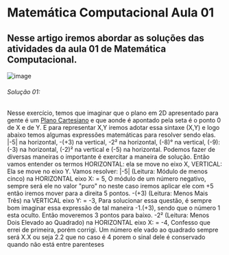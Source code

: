 # Matemática Computacional Aula 01

## Nesse artigo iremos abordar as soluções das atividades da aula 01 de Matemática Computacional.


![image](https://user-images.githubusercontent.com/68255416/220329026-4c9ce64f-a4e6-4c6b-ae16-00e56cf11e85.png)
###### Solução 01: 
Nesse exercício, temos que imaginar que o plano em 2D apresentado para gente é um <a href="https://mundoeducacao.uol.com.br/matematica/plano-cartesiano.htm#:~:text=O%20plano%20cartesiano%20%C3%A9%20formado,cartesianas%20ou%20somente%20plano%20cartesiano.">Plano Cartesiano</a> e que aonde é apontado pela seta é o ponto 0 de X e de Y. E para representar X,Y iremos adotar essa sintaxe (X,Y) e logo abaixo temos algumas expressões matemáticas para resolver sendo elas. |-5| na horizontal, -(+3) na vertical, -2² na horizontal, (-8)° na vertical, (-9):(-3) na horizontal, (-2)² na vertical e (-5) na horizontal.
Podemos fazer de diversas maneiras o importante é exercitar a maneira de solução. Então vamos entender os termos HORIZONTAL: ela se move no eixo X, VERTICAL: Ela se move no eixo Y.
Vamos resolver: 
|-5| (Leitura: Módulo de menos cinco) na HORIZONTAL eixo X: = 5, O módulo de um número negativo, sempre será ele no valor "puro" no neste caso iremos aplicar ele com +5 então iremos mover para a direita 5 pontos.
-(+3) (Leitura: Menos Mais Três) na VERTICAL eixo Y: = -3, Para solucionar essa questão, é sempre bom imaginar essa expressão de tal maneira -1.(+3), sendo que o número 1 esta oculto. Então moveremos 3 pontos para baixo.
-2² (Leitura: Menos Dois Elevado ao Quadrado) na HORIZONTAL eixo X: = -4, Confesso que errei de primeira, porém corrigi. Um número ele vado ao quadrado sempre será X.X ou seja 2.2 que no caso é 4 porem o sinal dele é conservado quando não está entre parenteses
